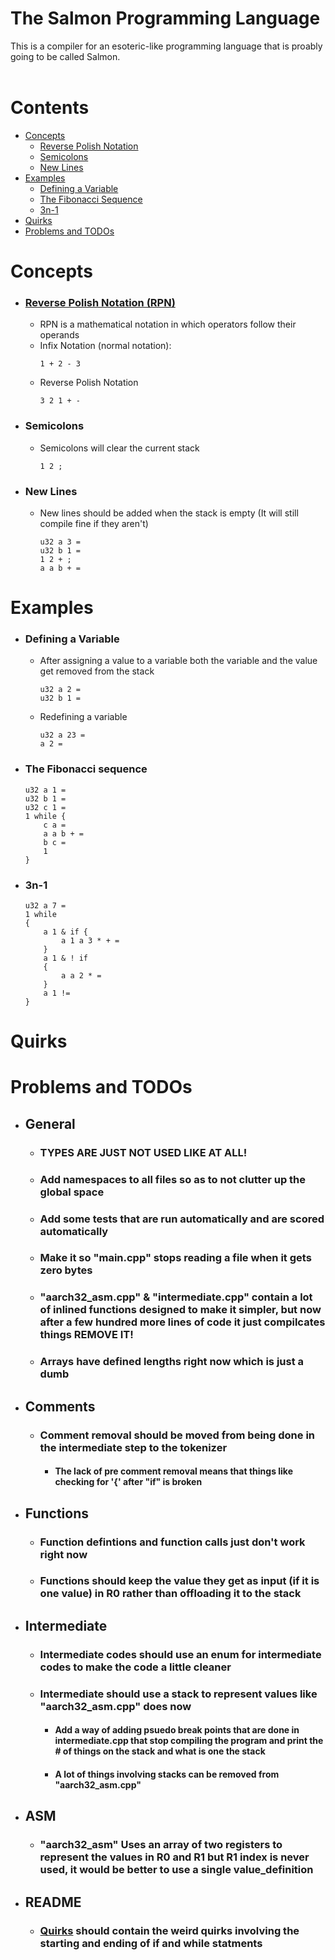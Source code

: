 # The Salmon Programming Language

This is a compiler for an esoteric-like programming language that is proably going to be called Salmon.
<br><br>
# Contents

- [Concepts](#concepts)
    - [Reverse Polish Notation](#reverse-polish-notation-rpn)
    - [Semicolons](#semicolons)
    - [New Lines](#new-lines)
- [Examples](#examples)
    - [Defining a Variable](#defining-a-variable)
    - [The Fibonacci Sequence](#the-fibonacci-sequence)
    - [3n-1](#3n-1)
- [Quirks](#quirks)
- [Problems and TODOs](#problems-and-todos)

# Concepts

- ### [Reverse Polish Notation (RPN)](https://en.wikipedia.org/wiki/Reverse_Polish_notation)
    - RPN is a mathematical notation in which operators follow their operands
    - Infix Notation (normal notation):
        ```
        1 + 2 - 3
        ```
    - Reverse Polish Notation
        ```
        3 2 1 + -
        ```
- ### Semicolons
    - Semicolons will clear the current stack
        ```
        1 2 ;
        ```
- ### New Lines
    - New lines should be added when the stack is empty (It will still compile fine if they aren't)
        ```
        u32 a 3 =
        u32 b 1 =
        1 2 + ;
        a a b + =
        ```

# Examples

- ### Defining a Variable
    - After assigning a value to a variable both the variable and the value get removed from the stack
        ```
        u32 a 2 =
        u32 b 1 =
        ```
    - Redefining a variable
        ```
        u32 a 23 =
        a 2 =
        ```



- ### The Fibonacci sequence
    ```    
    u32 a 1 = 
    u32 b 1 =
    u32 c 1 =  
    1 while {
        c a = 
        a a b + = 
        b c = 
        1
    }
    ```
- ### 3n-1
    ```
    u32 a 7 = 
    1 while 
    { 
        a 1 & if { 
            a 1 a 3 * + = 
        } 
        a 1 & ! if 
        { 
            a a 2 * = 
        } 
        a 1 != 
    }
    ```

# Quirks

# Problems and TODOs
- ## General
    - ### **TYPES ARE JUST NOT USED LIKE AT ALL!**
    - ### Add namespaces to all files so as to not clutter up the global space
    - ### Add some tests that are run automatically and are scored automatically
    - ### Make it so "main.cpp" stops reading a file when it gets zero bytes
    - ### "aarch32_asm.cpp" & "intermediate.cpp" contain a lot of inlined functions designed to make it simpler, but now after a few hundred more lines of code it just compilcates things **REMOVE IT!**
    - ### Arrays have defined lengths right now which is just a dumb
- ## Comments
    - ### Comment removal should be moved from being done in the intermediate step to the tokenizer
        - #### The lack of pre comment removal means that things like checking for '{' after "if" is broken
- ## Functions
    - ### Function defintions and function calls just don't work right now
    - ### Functions should keep the value they get as input (if it is one value) in R0 rather than offloading it to the stack
- ## Intermediate
    - ### Intermediate codes should use an enum for intermediate codes to make the code a little cleaner
    - ### Intermediate should use a stack to represent values like "aarch32_asm.cpp" does now
        - #### Add a way of adding psuedo break points that are done in intermediate.cpp that stop compiling the program and print the # of things on the stack and what is one the stack
        - #### A lot of things involving stacks can be removed from "aarch32_asm.cpp"
- ## ASM
    - ### "aarch32_asm" Uses an array of two registers to represent the values in R0 and R1 but R1 index is never used, it would be better to use a single value_definition
- ## README
    - ### [Quirks](#quirks) should contain the weird quirks involving the starting and ending of if and while statments